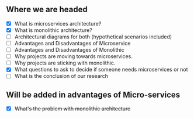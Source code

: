 ## Where we are headed

- [x] What is microservices architecture?
- [x] What is monolithic architecture?
- [ ] Architectural diagrams for both (hypothetical scenarios included)
- [ ] Advantages and Disadvantages of Microservice
- [ ] Advantages and Disadvantages of Monolithic
- [ ] Why projects are moving towards microservices.
- [ ] Why projects are sticking with monolithic.
- [x] What questions to ask to decide if someone needs microservices or not
- [ ] What is the conclusion of our research

## Will be added in advantages of Micro-services

- [x] ~~What's the problem with monolithic architecture~~

